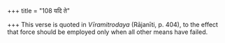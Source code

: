 +++
title = "108 यदि ते"

+++
This verse is quoted in *Vīramitrodaya* (Rājanīti, p. 404), to the
effect that force should be employed only when all other means have
failed.
